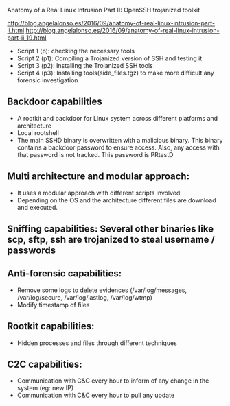 Anatomy of a Real Linux Intrusion Part II: OpenSSH trojanized toolkit

http://blog.angelalonso.es/2016/09/anatomy-of-real-linux-intrusion-part-ii.html
http://blog.angelalonso.es/2016/09/anatomy-of-real-linux-intrusion-part-ii_19.html

 - Script 1 (p): checking the necessary tools
 - Script 2 (p1): Compiling a Trojanized version of SSH and testing it
 - Script 3 (p2): Installing the Trojanized SSH tools
 - Script 4 (p3): Installing tools(side_files.tgz) to make more difficult any forensic investigation

##  Backdoor capabilities
 - A rootkit and backdoor for Linux system across different platforms and architecture
 - Local rootshell
 - The main SSHD binary is overwritten with a malicious binary. This binary contains a backdoor password to ensure access. Also, any access with that password is not tracked. This password is PRtestD
## Multi architecture and modular approach:
 - It uses a modular approach with different scripts involved.
 - Depending on the OS and the architecture different files are download and executed.
## Sniffing capabilities: Several other binaries like scp, sftp, ssh are trojanized to steal username / passwords
## Anti-forensic capabilities:
 - Remove some logs to delete evidences  (/var/log/messages, /var/log/secure, /var/log/lastlog, /var/log/wtmp)
 - Modify timestamp of files
## Rootkit capabilities:
 - Hidden processes and files through different techniques
## C2C capabilities:
 - Communication with C&C every hour to inform of any change in the system (eg: new IP)
 - Communication with C&C every hour to pull any update
